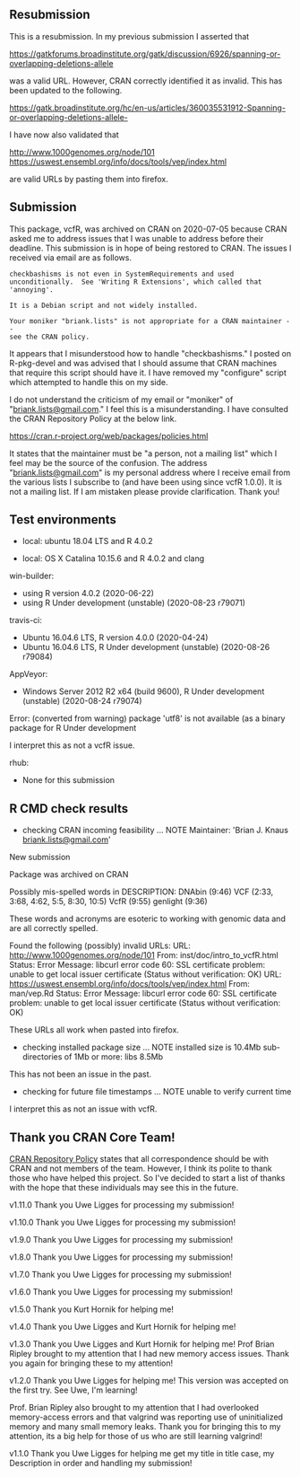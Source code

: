 

## Resubmission

This is a resubmission.
In my previous submission I asserted that

https://gatkforums.broadinstitute.org/gatk/discussion/6926/spanning-or-overlapping-deletions-allele

was a valid URL. However, CRAN correctly identified it as invalid. This has been updated to the following.

https://gatk.broadinstitute.org/hc/en-us/articles/360035531912-Spanning-or-overlapping-deletions-allele-

I have now also validated that

http://www.1000genomes.org/node/101
https://uswest.ensembl.org/info/docs/tools/vep/index.html

are valid URLs by pasting them into firefox.


## Submission

This package, vcfR, was archived on CRAN on 2020-07-05 because CRAN asked me to address issues that I was unable to address before their deadline.
This submission is in hope of being restored to CRAN.
The issues I received via email are as follows.

```
checkbashisms is not even in SystemRequirements and used
unconditionally.  See 'Writing R Extensions', which called that 'annoying'.

It is a Debian script and not widely installed.

Your moniker "briank.lists" is not appropriate for a CRAN maintainer --
see the CRAN policy.
```

It appears that I misunderstood how to handle "checkbashisms."
I posted on R-pkg-devel and was advised that I should assume that CRAN machines that require this script should have it.
I have removed my "configure" script which attempted to handle this on my side.

I do not understand the criticism of my email or "moniker" of "briank.lists@gmail.com."
I feel this is a misunderstanding.
I have consulted the CRAN Repository Policy at the below link.

https://cran.r-project.org/web/packages/policies.html

It states that the maintainer must be "a person, not a mailing list" which I feel may be the source of the confusion.
The address "briank.lists@gmail.com" is my personal address where I receive email from the various lists I subscribe to (and have been using since vcfR 1.0.0).
It is not a mailing list.
If I am mistaken please provide clarification.
Thank you!


## Test environments

* local:
ubuntu 18.04 LTS and R 4.0.2

* local:
OS X Catalina 10.15.6 and R 4.0.2 and clang

win-builder:
* using R version 4.0.2 (2020-06-22)
* using R Under development (unstable) (2020-08-23 r79071)

travis-ci:
* Ubuntu 16.04.6 LTS, R version 4.0.0 (2020-04-24)
* Ubuntu 16.04.6 LTS, R Under development (unstable) (2020-08-26 r79084)

AppVeyor:
* Windows Server 2012 R2 x64 (build 9600), R Under development (unstable) (2020-08-24 r79074)

Error: (converted from warning) package 'utf8' is not available (as a binary package for R Under development

I interpret this as not a vcfR issue.

rhub:
* None for this submission


## R CMD check results

* checking CRAN incoming feasibility ... NOTE
Maintainer: 'Brian J. Knaus <briank.lists@gmail.com>'

New submission

Package was archived on CRAN

Possibly mis-spelled words in DESCRIPTION:
  DNAbin (9:46)
  VCF (2:33, 3:68, 4:62, 5:5, 8:30, 10:5)
  VcfR (9:55)
  genlight (9:36)

These words and acronyms are esoteric to working with genomic data and are all correctly spelled.

Found the following (possibly) invalid URLs:
  URL: http://www.1000genomes.org/node/101
    From: inst/doc/intro_to_vcfR.html
    Status: Error
    Message: libcurl error code 60:
      	SSL certificate problem: unable to get local issuer certificate
      	(Status without verification: OK)
  URL: https://uswest.ensembl.org/info/docs/tools/vep/index.html
    From: man/vep.Rd
    Status: Error
    Message: libcurl error code 60:
      	SSL certificate problem: unable to get local issuer certificate
      	(Status without verification: OK)

These URLs all work when pasted into firefox.


* checking installed package size ... NOTE
  installed size is 10.4Mb
  sub-directories of 1Mb or more:
    libs   8.5Mb

This has not been an issue in the past.


* checking for future file timestamps ... NOTE
unable to verify current time

I interpret this as not an issue with vcfR.


## Thank you CRAN Core Team!

[CRAN Repository Policy](https://cran.r-project.org/web/packages/policies.html) states that all correspondence should be with CRAN and not members of the team.
However, I think its polite to thank those who have helped this project.
So I've decided to start a list of thanks with the hope that these individuals may see this in the future.

v1.11.0 Thank you Uwe Ligges for processing my submission!

v1.10.0 Thank you Uwe Ligges for processing my submission!

v1.9.0 Thank you Uwe Ligges for processing my submission!

v1.8.0 Thank you Uwe Ligges for processing my submission!

v1.7.0 Thank you Uwe Ligges for processing my submission!

v1.6.0 Thank you Uwe Ligges for processing my submission!

v1.5.0 Thank you Kurt Hornik for helping me!

v1.4.0 Thank you Uwe Ligges and Kurt Hornik for helping me!

v1.3.0 Thank you Uwe Ligges and Kurt Hornik for helping me!
Prof Brian Ripley brought to my attention that I had new memory access issues.
Thank you again for bringing these to my attention!

v1.2.0 Thank you Uwe Ligges for helping me!
This version was accepted on the first try.
See Uwe, I'm learning!

Prof. Brian Ripley also brought to my attention that I had overlooked memory-access errors and that valgrind was reporting use of uninitialized memory and many small memory leaks.
Thank you for bringing this to my attention, its a big help for those of us who are still learning valgrind!

v1.1.0 Thank you Uwe Ligges for helping me get my title in title case, my Description in order and handling my submission!

